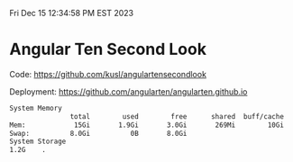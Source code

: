 Fri Dec 15 12:34:58 PM EST 2023

# Angular Ten Second Look

Code: https://github.com/kusl/angulartensecondlook

Deployment: https://github.com/angularten/angularten.github.io

```bash
System Memory
               total        used        free      shared  buff/cache   available
Mem:            15Gi       1.9Gi       3.0Gi       269Mi        10Gi        13Gi
Swap:          8.0Gi          0B       8.0Gi
System Storage
1.2G	.
```
```bash
